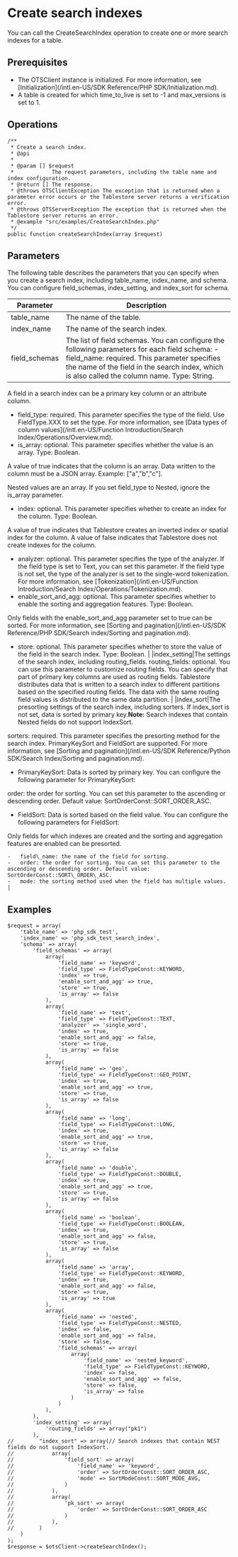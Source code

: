 # Create search indexes

You can call the CreateSearchIndex operation to create one or more search indexes for a table.

## Prerequisites

-   The OTSClient instance is initialized. For more information, see [Initialization](/intl.en-US/SDK Reference/PHP SDK/Initialization.md).
-   A table is created for which time\_to\_live is set to -1 and max\_versions is set to 1.

## Operations

```
/**
 * Create a search index.
 * @api
 *
 * @param [] $request
 *            The request parameters, including the table name and index configuration.
 * @return [] The response.
 * @throws OTSClientException The exception that is returned when a parameter error occurs or the Tablestore server returns a verification error.
 * @throws OTSServerException The exception that is returned when the Tablestore server returns an error.
 * @example "src/examples/CreateSearchIndex.php"
 */
public function createSearchIndex(array $request)
```

## Parameters

The following table describes the parameters that you can specify when you create a search index, including table\_name, index\_name, and schema. You can configure field\_schemas, index\_setting, and index\_sort for schema.

|Parameter|Description|
|---------|-----------|
|table\_name|The name of the table.|
|index\_name|The name of the search index.|
|field\_schemas|The list of field schemas. You can configure the following parameters for each field schema: -   field\_name: required. This parameter specifies the name of the field in the search index, which is also called the column name. Type: String.

A field in a search index can be a primary key column or an attribute column.

-   field\_type: required. This parameter specifies the type of the field. Use FieldType.XXX to set the type. For more information, see [Data types of column values](/intl.en-US/Function Introduction/Search Index/Operations/Overview.md).
-   is\_array: optional. This parameter specifies whether the value is an array. Type: Boolean.

A value of true indicates that the column is an array. Data written to the column must be a JSON array. Example: \["a","b","c"\].

Nested values are an array. If you set field\_type to Nested, ignore the is\_array parameter.

-   index: optional. This parameter specifies whether to create an index for the column. Type: Boolean.

A value of true indicates that Tablestore creates an inverted index or spatial index for the column. A value of false indicates that Tablestore does not create indexes for the column.

-   analyzer: optional. This parameter specifies the type of the analyzer. If the field type is set to Text, you can set this parameter. If the field type is not set, the type of the analyzer is set to the single-word tokenization. For more information, see [Tokenization](/intl.en-US/Function Introduction/Search Index/Operations/Tokenization.md).
-   enable\_sort\_and\_agg: optional. This parameter specifies whether to enable the sorting and aggregation features. Type: Boolean.

Only fields with the enable\_sort\_and\_agg parameter set to true can be sorted. For more information, see [Sorting and pagination](/intl.en-US/SDK Reference/PHP SDK/Search index/Sorting and pagination.md).

-   store: optional. This parameter specifies whether to store the value of the field in the search index. Type: Boolean. |
|index\_setting|The settings of the search index, including routing\_fields. routing\_fields: optional. You can use this parameter to customize routing fields. You can specify that part of primary key columns are used as routing fields. Tablestore distributes data that is written to a search index to different partitions based on the specified routing fields. The data with the same routing field values is distributed to the same data partition. |
|index\_sort|The presorting settings of the search index, including sorters. If index\_sort is not set, data is sorted by primary key.**Note:** Search indexes that contain Nested fields do not support IndexSort.

sorters: required. This parameter specifies the presorting method for the search index. PrimaryKeySort and FieldSort are supported. For more information, see [Sorting and pagination](/intl.en-US/SDK Reference/Python SDK/Search Index/Sorting and pagination.md).

-   PrimaryKeySort: Data is sorted by primary key. You can configure the following parameter for PrimaryKeySort:

order: the order for sorting. You can set this parameter to the ascending or descending order. Default value: SortOrderConst::SORT\_ORDER\_ASC.

-   FieldSort: Data is sorted based on the field value. You can configure the following parameters for FieldSort:

Only fields for which indexes are created and the sorting and aggregation features are enabled can be presorted.

    -   field\_name: the name of the field for sorting.
    -   order: the order for sorting. You can set this parameter to the ascending or descending order. Default value: SortOrderConst::SORT\_ORDER\_ASC.
    -   mode: the sorting method used when the field has multiple values. |

## Examples

```
$request = array(
    'table_name' => 'php_sdk_test',
    'index_name' => 'php_sdk_test_search_index',
    'schema' => array(
        'field_schemas' => array(
            array(
                'field_name' => 'keyword',
                'field_type' => FieldTypeConst::KEYWORD,
                'index' => true,
                'enable_sort_and_agg' => true,
                'store' => true,
                'is_array' => false
            ),
            array(
                'field_name' => 'text',
                'field_type' => FieldTypeConst::TEXT,
                'analyzer' => 'single_word',
                'index' => true,
                'enable_sort_and_agg' => false,
                'store' => true,
                'is_array' => false
            ),
            array(
                'field_name' => 'geo',
                'field_type' => FieldTypeConst::GEO_POINT,
                'index' => true,
                'enable_sort_and_agg' => true,
                'store' => true,
                'is_array' => false
            ),
            array(
                'field_name' => 'long',
                'field_type' => FieldTypeConst::LONG,
                'index' => true,
                'enable_sort_and_agg' => true,
                'store' => true,
                'is_array' => false
            ),
            array(
                'field_name' => 'double',
                'field_type' => FieldTypeConst::DOUBLE,
                'index' => true,
                'enable_sort_and_agg' => true,
                'store' => true,
                'is_array' => false
            ),
            array(
                'field_name' => 'boolean',
                'field_type' => FieldTypeConst::BOOLEAN,
                'index' => true,
                'enable_sort_and_agg' => false,
                'store' => true,
                'is_array' => false
            ),
            array(
                'field_name' => 'array',
                'field_type' => FieldTypeConst::KEYWORD,
                'index' => true,
                'enable_sort_and_agg' => false,
                'store' => true,
                'is_array' => true
            ),
            array(
                'field_name' => 'nested',
                'field_type' => FieldTypeConst::NESTED,
                'index' => false,
                'enable_sort_and_agg' => false,
                'store' => false,
                'field_schemas' => array(
                    array(
                        'field_name' => 'nested_keyword',
                        'field_type' => FieldTypeConst::KEYWORD,
                        'index' => false,
                        'enable_sort_and_agg' => false,
                        'store' => false,
                        'is_array' => false
                    )
                )
            ),
        ),
        'index_setting' => array(
            'routing_fields' => array("pk1")
        ),
//        "index_sort" => array(// Search indexes that contain NEST fields do not support IndexSort.
//            array(
//                'field_sort' => array(
//                    'field_name' => 'keyword',
//                    'order' => SortOrderConst::SORT_ORDER_ASC,
//                    'mode' => SortModeConst::SORT_MODE_AVG,
//                )
//            ),
//            array(
//                'pk_sort' => array(
//                    'order' => SortOrderConst::SORT_ORDER_ASC
//                )
//            ),
//        )
    )
);
$response = $otsClient->createSearchIndex();
```

